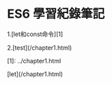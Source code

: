 # ES6 學習紀錄筆記

1.\[let和const命令\]\[1\]

2.\[test\]\(/chapter1.html\)

\[1\]: ../chapter1.html



\[let\]\(/chapter1.html\)




